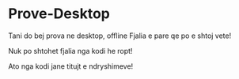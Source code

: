 # Prove-Desktop
Tani do bej prova ne desktop, offline
Fjalia e pare qe po e shtoj vete!


Nuk po shtohet fjalia nga kodi he ropt!


Ato nga kodi jane titujt e ndryshimeve!